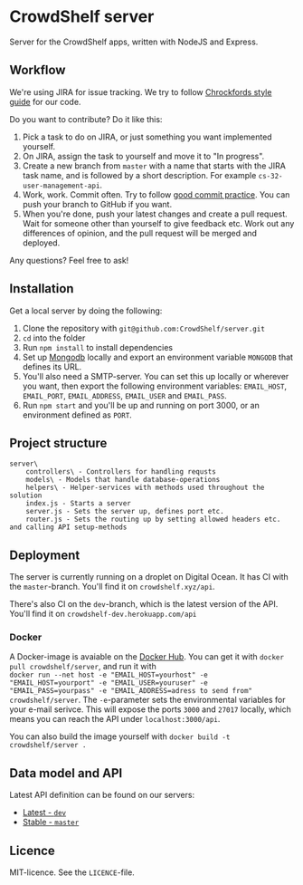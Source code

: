 # CrowdShelf server
Server for the CrowdShelf apps, written with NodeJS and Express.

## Workflow
We're using JIRA for issue tracking. We try to follow [Chrockfords style guide](http://javascript.crockford.com/code.html) for our code.

Do you want to contribute? Do it like this:

1. Pick a task to do on JIRA, or just something you want implemented yourself.
2. On JIRA, assign the task to yourself and move it to "In progress".
3. Create a new branch from `master` with a name that starts with the JIRA task name, and is followed by a short description. For example `cs-32-user-management-api`.
4. Work, work. Commit often. Try to follow [good commit practice](http://chris.beams.io/posts/git-commit/). You can push your branch to GitHub if you want.
5. When you're done, push your latest changes and create a pull request. Wait for someone other than yourself to give feedback etc. Work out any differences of opinion, and the pull request will be merged and deployed.

Any questions? Feel free to ask!

## Installation
Get a local server by doing the following: 

1. Clone the repository with `git@github.com:CrowdShelf/server.git`
2. `cd` into the folder
3. Run `npm install` to install dependencies
4. Set up [Mongodb](https://www.mongodb.org/) locally and export an environment variable `MONGODB` that defines its URL.
5. You'll also need a SMTP-server. You can set this up locally or wherever you want, then export the following environment variables: `EMAIL_HOST`, `EMAIL_PORT`, `EMAIL_ADDRESS`, `EMAIL_USER` and `EMAIL_PASS`.
6. Run `npm start` and you'll be up and running on port 3000, or an environment defined as `PORT`.

## Project structure

    server\
        controllers\ - Controllers for handling requsts
        models\ - Models that handle database-operations
        helpers\ - Helper-services with methods used throughout the solution
        index.js - Starts a server
        server.js - Sets the server up, defines port etc.
        router.js - Sets the routing up by setting allowed headers etc. and calling API setup-methods 
        
## Deployment 
The server is currently running on a droplet on Digital Ocean. It has CI with the `master`-branch. You'll find it on `crowdshelf.xyz/api`. 

There's also CI on the `dev`-branch, which is the latest version of the API. You'll find it on `crowdshelf-dev.herokuapp.com/api`

### Docker
A Docker-image is avaiable on the [Docker Hub](https://hub.docker.com/r/crowdshelf/server/). 
You can get it with `docker pull crowdshelf/server`, and run it with  
`docker run --net host -e "EMAIL_HOST=yourhost" -e "EMAIL_HOST=yourport" -e "EMAIL_USER=youruser" -e "EMAIL_PASS=yourpass" -e "EMAIL_ADDRESS=adress to send from" crowdshelf/server`.
The `-e`-parameter sets the environmental variables for your e-mail serivce.
This will expose the ports `3000` and `27017` locally, which means you can reach the API under `localhost:3000/api`.

You can also build the image yourself with `docker build -t crowdshelf/server .`
## Data model and API
Latest API definition can be found on our servers:

* [Latest - `dev`](http://crowdshelf-dev.herokuapp.com/api)
* [Stable - `master`](http://crowdshelf.xyz/api)

## Licence
MIT-licence. See the `LICENCE`-file.
